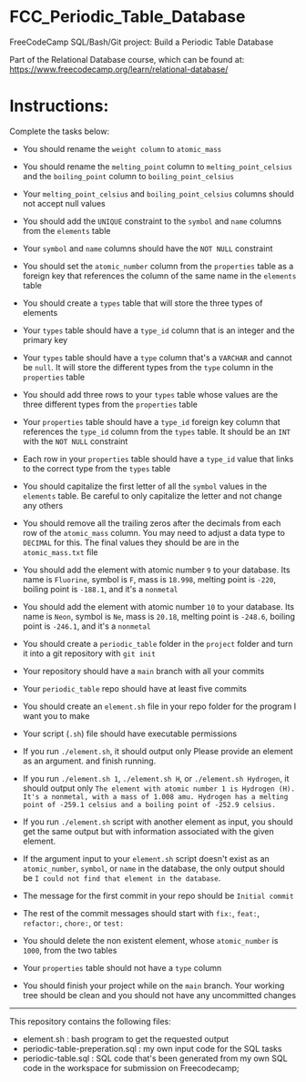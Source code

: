 # FCC_Periodic_Table_Database
FreeCodeCamp SQL/Bash/Git project: Build a Periodic Table Database

Part of the Relational Database course, which can be found at: https://www.freecodecamp.org/learn/relational-database/

# Instructions:
Complete the tasks below:

- You should rename the `weight column` to `atomic_mass`

- You should rename the `melting_point` column to `melting_point_celsius` and the `boiling_point` column to `boiling_point_celsius`

- Your `melting_point_celsius` and `boiling_point_celsius` columns should not accept null values

- You should add the `UNIQUE` constraint to the `symbol` and `name` columns from the `elements` table

- Your `symbol` and `name` columns should have the `NOT NULL` constraint

- You should set the `atomic_number` column from the `properties` table as a foreign key that references the column of the same name in the `elements` table

- You should create a `types` table that will store the three types of elements

- Your `types` table should have a `type_id` column that is an integer and the primary key

- Your `types` table should have a `type` column that's a `VARCHAR` and cannot be `null`. It will store the different types from the `type` column in the `properties` table

- You should add three rows to your `types` table whose values are the three different types from the `properties` table

- Your `properties` table should have a `type_id` foreign key column that references the `type_id` column from the `types` table. It should be an `INT` with the `NOT NULL` constraint

- Each row in your `properties` table should have a `type_id` value that links to the correct type from the `types` table

- You should capitalize the first letter of all the `symbol` values in the `elements` table. Be careful to only capitalize the letter and not change any others

- You should remove all the trailing zeros after the decimals from each row of the `atomic_mass` column. You may need to adjust a data type to `DECIMAL` for this. The final values they should be are in the `atomic_mass.txt` file

- You should add the element with atomic number `9` to your database. Its name is `Fluorine`, symbol is `F`, mass is `18.998`, melting point is `-220`, boiling point is `-188.1`, and it's a `nonmetal`

- You should add the element with atomic number `10` to your database. Its name is `Neon`, symbol is `Ne`, mass is `20.18`, melting point is `-248.6`, boiling point is `-246.1`, and it's a `nonmetal`

- You should create a `periodic_table` folder in the `project` folder and turn it into a git repository with `git init`

- Your repository should have a `main` branch with all your commits

- Your `periodic_table` repo should have at least five commits

- You should create an `element.sh` file in your repo folder for the program I want you to make

- Your script (`.sh`) file should have executable permissions

- If you run `./element.sh`, it should output only Please provide an element as an argument. and finish running.

- If you run `./element.sh 1`, `./element.sh H`, or `./element.sh Hydrogen`, it should output only `The element with atomic number 1 is Hydrogen (H). It's a nonmetal, with a mass of 1.008 amu. Hydrogen has a melting point of -259.1 celsius and a boiling point of -252.9 celsius.`

- If you run `./element.sh` script with another element as input, you should get the same output but with information associated with the given element.

- If the argument input to your `element.sh` script doesn't exist as an `atomic_number`, `symbol`, or `name` in the database, the only output should be `I could not find that element in the database`.

- The message for the first commit in your repo should be `Initial commit`

- The rest of the commit messages should start with `fix:`, `feat:`, `refactor:`, `chore:`, or `test:`

- You should delete the non existent element, whose `atomic_number` is `1000`, from the two tables

- Your `properties` table should not have a `type` column

- You should finish your project while on the `main` branch. Your working tree should be clean and you should not have any uncommitted changes

***
This repository contains the following files:
- element.sh : bash program to get the requested output
- periodic-table-preperation.sql : my own input code for the SQL tasks
- periodic-table.sql : SQL code that's been generated from my own SQL code in the workspace for submission on Freecodecamp;
